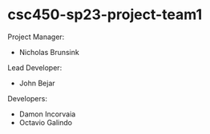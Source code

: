 ﻿# csc450-sp23-project-team1
Project Manager:
- Nicholas Brunsink

Lead Developer:
- John Bejar

Developers:
- Damon Incorvaia
- Octavio Galindo
